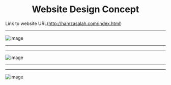 # <div align="center"> Website Design Concept </div> 
Link to website URL(http://hamzasalah.com/index.html)
___
![image](https://user-images.githubusercontent.com/74623220/112636364-fa97c680-8e0a-11eb-97b6-226aad7c6ec0.png)
___
___
![image](https://user-images.githubusercontent.com/74623220/112636431-1307e100-8e0b-11eb-85d3-a71fb502023c.png)
___
___
![image](https://user-images.githubusercontent.com/74623220/112636472-20bd6680-8e0b-11eb-88c6-940d8748a50b.png)

